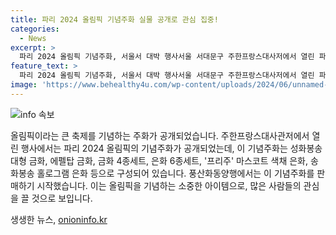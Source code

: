 ```yaml
---
title: 파리 2024 올림픽 기념주화 실물 공개로 관심 집중!
categories:
  - News
excerpt: >
  파리 2024 올림픽 기념주화, 서울서 대박 행사서울 서대문구 주한프랑스대사저에서 열린 파리 2024 올림픽 공식 기념주화 실물 공개 행사에서 풍산화동양행이 기념주화 판매를 개시했다. 성화봉송 대형 금화, 에펠탑 금화 등이 포함된 4종 금화세트와 6종 은화세트가 선보였다.‘프리주’ 마스코트 색채 은화와 송화봉송 홀로그램 은화도 주목받고 있다. 
feature_text: >
  파리 2024 올림픽 기념주화, 서울서 대박 행사서울 서대문구 주한프랑스대사저에서 열린 파리 2024 올림픽 공식 기념주화 실물 공개 행사에서 풍산화동양행이 기념주화 판매를 개시했다. 성화봉송 대형 금화, 에펠탑 금화 등이 포함된 4종 금화세트와 6종 은화세트가 선보였다.‘프리주’ 마스코트 색채 은화와 송화봉송 홀로그램 은화도 주목받고 있다. 
image: 'https://www.behealthy4u.com/wp-content/uploads/2024/06/unnamed-file.png'
---
```


<p><img src="https://www.behealthy4u.com/wp-content/uploads/2024/06/unnamed-file.png" alt="info 속보" /></p>

<p>올림픽이라는 큰 축제를 기념하는 주화가 공개되었습니다. 주한프랑스대사관저에서 열린 행사에서는 파리 2024 올림픽의 기념주화가 공개되었는데, 이 기념주화는 성화봉송 대형 금화, 에펠탑 금화, 금화 4종세트, 은화 6종세트, '프리주' 마스코트 색채 은화, 송화봉송 홀로그램 은화 등으로 구성되어 있습니다. 풍산화동양행에서는 이 기념주화를 판매하기 시작했습니다. 이는 올림픽을 기념하는 소중한 아이템으로, 많은 사람들의 관심을 끌 것으로 보입니다.</p>
생생한 뉴스, <a href="https://onioninfo.kr" rel="dofollow">onioninfo.kr</a>



